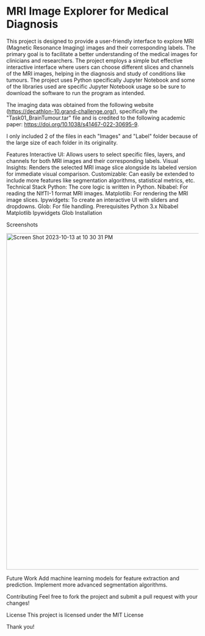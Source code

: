 # MRI Image Explorer for Medical Diagnosis

This project is designed to provide a user-friendly interface to explore MRI (Magnetic Resonance Imaging) images and their corresponding labels. The primary goal is to facilitate a better understanding of the medical images for clinicians and researchers. The project employs a simple but effective interactive interface where users can choose different slices and channels of the MRI images, helping in the diagnosis and study of conditions like tumours. The project uses Python specifically Jupyter Notebook and some of the libraries used are specific Jupyter Notebook usage so be sure to download the software to run the program as intended. 

The imaging data was obtained from the following website (https://decathlon-10.grand-challenge.org/), specifically the "Task01_BrainTumour.tar" file and is credited to the following academic paper: https://doi.org/10.1038/s41467-022-30695-9. 

I only included 2 of the files in each "Images" and "Label" folder because of the large size of each folder in its originality. 


Features
Interactive UI: Allows users to select specific files, layers, and channels for both MRI images and their corresponding labels.
Visual Insights: Renders the selected MRI image slice alongside its labeled version for immediate visual comparison.
Customizable: Can easily be extended to include more features like segmentation algorithms, statistical metrics, etc.
Technical Stack
Python: The core logic is written in Python.
Nibabel: For reading the NIfTI-1 format MRI images.
Matplotlib: For rendering the MRI image slices.
Ipywidgets: To create an interactive UI with sliders and dropdowns.
Glob: For file handling.
Prerequisites
Python 3.x
Nibabel
Matplotlib
Ipywidgets
Glob
Installation

Screenshots

<img width="882" alt="Screen Shot 2023-10-13 at 10 30 31 PM" src="https://github.com/AshishSara/Visualize-MRI-Data/assets/79825659/e8ea439b-3ac2-4c6a-aed1-d59c69bfc527">


Future Work
Add machine learning models for feature extraction and prediction.
Implement more advanced segmentation algorithms.

Contributing
Feel free to fork the project and submit a pull request with your changes!

License
This project is licensed under the MIT License 



Thank you!
